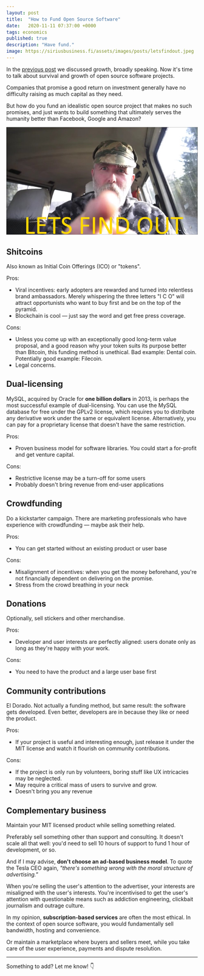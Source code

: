 ```yaml
---
layout: post
title:  "How to Fund Open Source Software"
date:   2020-11-11 07:37:00 +0000
tags: economics
published: true
description: "Have fund."
image: https://siriusbusiness.fi/assets/images/posts/letsfindout.jpeg
---
```


In the [previous post](https://siriusbusiness.fi/fill-the-earth) we discussed growth, broadly speaking. Now it's time to talk about survival and growth of open source software projects.

Companies that promise a good return on investment generally have no difficulty raising as much capital as they need.

But how do you fund an idealistic open source project that makes no such promises, and just wants to build something that ultimately serves the humanity better than Facebook, Google and Amazon?

![LET'S FIND OUT!](/assets/images/posts/letsfindout.jpeg)


## Shitcoins
Also known as Initial Coin Offerings (ICO) or "tokens".

Pros:
* Viral incentives: early adopters are rewarded and turned into relentless brand ambassadors. Merely whispering the three letters "I C O" will attract opportunists who want to buy first and be on the top of the pyramid.
* Blockchain is cool — just say the word and get free press coverage.

Cons:
* Unless you come up with an exceptionally good long-term value proposal, and a good reason why your token suits its purpose better than Bitcoin, this funding method is unethical. Bad example: Dental coin. Potentially good example: Filecoin.
* Legal concerns.


## Dual-licensing
MySQL, acquired by Oracle for **one billion dollars** in 2013, is perhaps the most successful example of dual-licensing. You can use the MySQL database for free under the GPLv2 license, which requires you to distribute any derivative work under the same or equivalent license. Alternatively, you can pay for a proprietary license that doesn't have the same restriction.

Pros:
* Proven business model for software libraries. You could start a for-profit and get venture capital.

Cons:
* Restrictive license may be a turn-off for some users
* Probably doesn't bring revenue from end-user applications


## Crowdfunding
Do a kickstarter campaign. There are marketing professionals who have experience with crowdfunding — maybe ask their help.

Pros:
* You can get started without an existing product or user base

Cons:
* Misalignment of incentives: when you get the money beforehand, you're not financially dependent on delivering on the promise.
* Stress from the crowd breathing in your neck


## Donations
Optionally, sell stickers and other merchandise.

Pros:
* Developer and user interests are perfectly aligned: users donate only as long as they're happy with your work.

Cons:
* You need to have the product and a large user base first


## Community contributions
El Dorado. Not actually a funding method, but same result: the software gets developed. Even better, developers are in because they like or need the product.

Pros:
* If your project is useful and interesting enough, just release it under the MIT license and watch it flourish on community contributions.

Cons:
* If the project is only run by volunteers, boring stuff like UX intricacies may be neglected.
* May require a critical mass of users to survive and grow.
* Doesn't bring you any revenue


## Complementary business
Maintain your MIT licensed product while selling something related.

Preferably sell something other than support and consulting. It doesn't scale all that well: you'd need to sell 10 hours of support to fund 1 hour of development, or so.

And if I may advise, **don't choose an ad-based business model**. To quote the Tesla CEO again, _"there's something wrong with the moral structure of advertising."_

When you're selling the user's attention to the advertiser, your interests are misaligned with the user's interests. You're incentivised to get the user's attention with questionable means such as addiction engineering, clickbait journalism and outrage culture.

In my opinion, **subscription-based services** are often the most ethical. In the context of open source software, you would fundamentally sell bandwidth, hosting and convenience.

Or maintain a marketplace where buyers and sellers meet, while you take care of the user experience, payments and dispute resolution.

---

Something to add? Let me know! 👇
